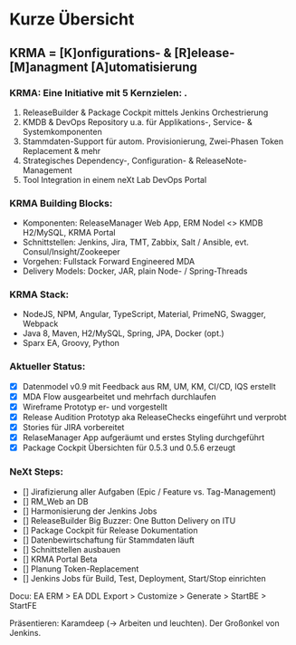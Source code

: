# Kurze Übersicht



## KRMA = [K]onfigurations- & [R]elease-[M]anagment [A]utomatisierung

### KRMA: Eine Initiative mit 5 Kernzielen: .
 1. ReleaseBuilder & Package Cockpit mittels Jenkins Orchestrierung
 2. KMDB & DevOps Repository u.a. für Applikations-, Service- & Systemkomponenten
 3. Stammdaten-Support für autom. Provisionierung, Zwei-Phasen Token Replacement & mehr
 4. Strategisches Dependency-, Configuration- & ReleaseNote-Management
 5. Tool Integration in einem neXt Lab DevOps Portal

### KRMA Building Blocks:
  - Komponenten: ReleaseManager Web App, ERM Nodel <> KMDB H2/MySQL, KRMA Portal
  - Schnittstellen: Jenkins, Jira, TMT, Zabbix, Salt / Ansible, evt. Consul/Insight/Zookeeper
  - Vorgehen: Fullstack Forward Engineered MDA
  - Delivery Models: Docker, JAR, plain Node- / Spring-Threads

### KRMA Stack:
  - NodeJS, NPM, Angular, TypeScript, Material, PrimeNG, Swagger, Webpack
  - Java 8, Maven, H2/MySQL, Spring, JPA, Docker (opt.)
  - Sparx EA, Groovy, Python

### Aktueller Status:
  - [x] Datenmodel v0.9 mit Feedback aus RM, UM, KM, CI/CD, IQS erstellt
  - [x] MDA Flow ausgearbeitet und mehrfach durchlaufen
  - [x] Wireframe Prototyp er- und vorgestellt
  - [x] Release Audition Prototyp aka ReleaseChecks eingeführt und verprobt
  - [x] Stories für JIRA vorbereitet 
  - [x] RelaseManager App aufgeräumt und erstes Styling durchgeführt
  - [x] Package Cockpit Übersichten für 0.5.3 und 0.5.6 erzeugt

### NeXt Steps:
  - [] Jirafizierung aller Aufgaben (Epic / Feature vs. Tag-Management)
  - [] RM_Web an DB
  - [] Harmonisierung der Jenkins Jobs
  - [] ReleaseBuilder Big Buzzer: One Button Delivery on ITU
  - [] Package Cockpit für Release Dokumentation
  - [] Datenbewirtschaftung für Stammdaten läuft
  - [] Schnittstellen ausbauen
  - [] KRMA Portal Beta
  - [] Planung Token-Replacement
  - [] Jenkins Jobs für Build, Test, Deployment, Start/Stop einrichten
  
  
Docu: EA ERM > EA DDL Export > Customize > Generate > StartBE > StartFE

Präsentieren:
Karamdeep (-> Arbeiten und leuchten). Der Großonkel von Jenkins.
 
